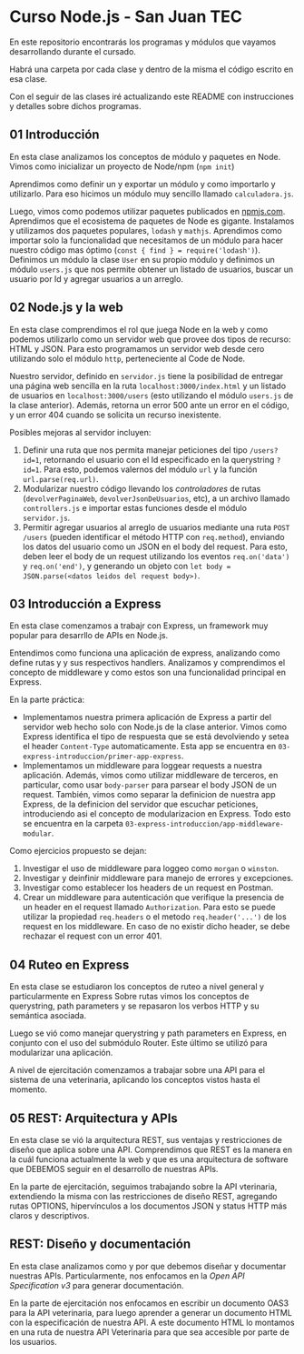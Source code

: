 # Curso Node.js - San Juan TEC
En este repositorio encontrarás los programas y módulos que vayamos desarrollando durante el cursado. 

Habrá una carpeta por cada clase y dentro de la misma el código escrito en esa clase. 

Con el seguir de las clases iré actualizando este README con instrucciones y detalles sobre dichos programas.

## 01 Introducción
En esta clase analizamos los conceptos de módulo y paquetes en Node. Vimos como inicializar un proyecto de Node/npm (`npm init`)

Aprendimos como definir un y exportar un módulo y como importarlo y utilizarlo. Para eso hicimos un módulo muy sencillo llamado `calculadora.js`.

Luego, vimos como podemos utilizar paquetes publicados en [npmjs.com](npmjs.com). Aprendimos que el ecosistema de paquetes de Node es gigante. Instalamos y utilizamos dos paquetes populares, `lodash` y `mathjs`. Aprendimos como importar solo la funcionalidad que necesitamos de un módulo para hacer nuestro código mas óptimo (`const { find } = require('lodash')`). Definimos un módulo la clase `User` en su propio módulo y definimos un módulo `users.js` que nos permite obtener un listado de usuarios, buscar un usuario por Id y agregar usuarios a un arreglo.

## 02 Node.js y la web
En esta clase comprendimos el rol que juega Node en la web y como podemos utilizarlo como un servidor web que provee dos tipos de recurso: HTML y JSON. Para esto programamos un servidor web desde cero utilizando solo el módulo `http`, perteneciente al Code de Node.

Nuestro servidor, definido en `servidor.js` tiene la posibilidad de entregar una página web sencilla en la ruta `localhost:3000/index.html` y un listado de usuarios en `localhost:3000/users` (esto utilizando el módulo `users.js` de la clase anterior). Además, retorna un error 500 ante un error en el código, y un error 404 cuando se solicita un recurso inexistente.

Posibles mejoras al servidor incluyen:
1. Definir una ruta que nos permita manejar peticiones del tipo `/users?id=1`, retornando el usuario con el Id especificado en la querystring `?id=1`. Para esto, podemos valernos del módulo `url` y la función `url.parse(req.url)`.
2. Modularizar nuestro código llevando los _controladores_ de rutas (`devolverPaginaWeb`, `devolverJsonDeUsuarios`, etc), a un archivo llamado `controllers.js` e importar estas funciones desde el módulo `servidor.js`.
3. Permitir agregar usuarios al arreglo de usuarios mediante una ruta `POST /users` (pueden identificar el método HTTP con `req.method`), enviando los datos del usuario como un JSON en el body del request. Para esto, deben leer el body de un request utilizando los eventos `req.on('data')` y `req.on('end')`, y generando un objeto con `let body = JSON.parse(<datos leidos del request body>)`. 

## 03 Introducción a Express
En esta clase comenzamos a trabajr con Express, un framework muy popular para desarrllo de APIs en Node.js.

Entendimos como funciona una aplicación de express, analizando como define rutas y y sus respectivos handlers. Analizamos y comprendimos el concepto de middleware y como estos son una funcionalidad principal en Express.

En la parte práctica: 

- Implementamos nuestra primera aplicación de Express a partir del servidor web hecho solo con Node.js de la clase anterior. Vimos como Express identifica el tipo de respuesta que se está devolviendo y setea el header `Content-Type` automaticamente. Esta app se encuentra en `03-express-introduccion/primer-app-express`.
- Implementamos un middleware para loggear requests a nuestra aplicación. Además, vimos como utilizar middleware de terceros, en particular, como usar `body-parser` para parsear el body JSON de un request. También, vimos como separar la definicion de nuestra app Express, de la definicion del servidor que escuchar peticiones, introduciendo asi el concepto de modularizacion en Express. Todo esto se encuentra en la carpeta `03-express-introduccion/app-middleware-modular`.

Como ejercicios propuesto se dejan:
1. Investigar el uso de middleware para loggeo como `morgan` o `winston`.
2. Investigar y deinfinir middleware para manejo de errores y excepciones.
3. Investigar como establecer los headers de un request en Postman.
4. Crear un middleware para autenticación que verifique la presencia de un header en el request llamado `Authorization`. Para esto se puede utilizar la propiedad `req.headers` o el metodo `req.header('...')` de los request en los middleware. En caso de no existir dicho header, se debe rechazar el request con un error 401. 

## 04 Ruteo en Express
En esta clase se estudiaron los conceptos de ruteo a nivel general y particularmente en Express
Sobre rutas vimos los conceptos de querystring, path parameters y se repasaron los verbos HTTP y su semántica asociada. 

Luego se vió como manejar querystring y path parameters en Express, en conjunto con el uso del submódulo Router. Este último se utilizó para modularizar una aplicación. 

A nivel de ejercitación comenzamos a trabajar sobre una API para el sistema de una veterinaria, aplicando los conceptos vistos hasta el momento.

## 05 REST: Arquitectura y APIs
En esta clase se vió la arquitectura REST, sus ventajas y restricciones de diseño que aplica sobre una API. Comprendimos que REST es la manera en la cuál funciona actualmente la web y que es una arquitectura de software que DEBEMOS seguir en el desarrollo de nuestras APIs.

En la parte de ejercitación, seguimos trabajando sobre la API vterinaria, extendiendo la misma con las restricciones de diseño REST, agregando rutas OPTIONS, hipervínculos a los documentos JSON y status  HTTP más claros y descriptivos.

## REST: Diseño y documentación
En esta clase analizamos como y por que debemos diseñar y documentar nuestras APIs. Particularmente, nos enfocamos en la _Open API Specification v3_ para generar documentación.

En la parte de ejercitación nos enfocamos en escribir un documento OAS3 para la API veterinaria, para luego aprender a generar un documento HTML con la especificación de nuestra API. A este documento HTML lo montamos en una ruta de nuestra API Veterinaria para que sea accesible por parte de los usuarios.